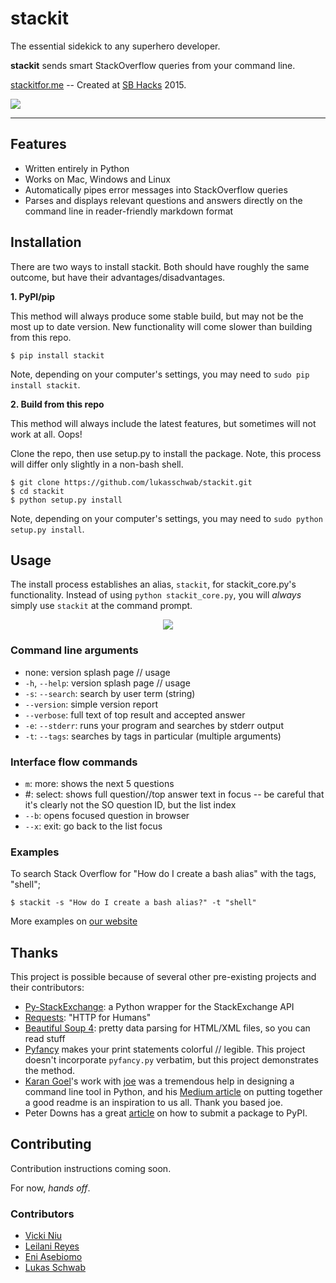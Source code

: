# stackit

<p align="center">

The essential sidekick to any superhero developer. <br />

<b>stackit</b> sends smart StackOverflow queries from your command line. <br />

<a href="http://stackitfor.me">stackitfor.me</a> -- Created at <a href="http://ucsbhacks.com">SB Hacks</a> 2015. <br />

<img src="http://i.giphy.com/3xz2BtvxJvZQb7Pyes.gif">
</p>

***

## Features

+ Written entirely in Python
+ Works on Mac, Windows and Linux
+ Automatically pipes error messages into StackOverflow queries
+ Parses and displays relevant questions and answers directly on the command line in reader-friendly markdown format

## Installation

There are two ways to install stackit. Both should have roughly the same outcome, but have their advantages/disadvantages.

**1. PyPI/pip**

This method will always produce some stable build, but may not be the most up to date version. New functionality will come slower than building from this repo.

    $ pip install stackit

Note, depending on your computer's settings, you may need to `sudo pip install stackit`.

**2. Build from this repo**

This method will always include the latest features, but sometimes will not work at all. Oops!

Clone the repo, then use setup.py to install the package. Note, this process will differ only slightly in a non-bash shell.

    $ git clone https://github.com/lukasschwab/stackit.git
    $ cd stackit
    $ python setup.py install

Note, depending on your computer's settings, you may need to `sudo python setup.py install`.

## Usage

The install process establishes an alias, `stackit`, for stackit_core.py's functionality. Instead of using `python stackit_core.py`, you will *always* simply use `stackit` at the command prompt.

<p align="center"><img src="http://i.giphy.com/3rgXBA2qoAawH6bAjK.gif"></p>

### Command line arguments
+ none: version splash page // usage
+ `-h`, `--help`: version splash page // usage
+ `-s`: `--search`: search by user term (string)
+ `--version`: simple version report
+ `--verbose`: full text of top result and accepted answer
+ `-e`: `--stderr`: runs your program and searches by stderr output
+ `-t`: `--tags`: searches by tags in particular (multiple arguments)

### Interface flow commands
+ `m`: more: shows the next 5 questions
+ #: select: shows full question//top answer text in focus -- be careful that it's clearly not the SO question ID, but the list index
+ `--b`: opens focused question in browser
+ `--x`: exit: go back to the list focus

### Examples
To search Stack Overflow for "How do I create a bash alias" with the tags, "shell";

    $ stackit -s "How do I create a bash alias?" -t "shell"
More examples on [our website](http://www.stackitfor.me)

## Thanks
This project is possible because of several other pre-existing projects and their contributors:

+ [Py-StackExchange](https://github.com/lucjon/Py-StackExchange): a Python wrapper for the StackExchange API
+ [Requests](https://github.com/kennethreitz/requests): "HTTP for Humans"
+ [Beautiful Soup 4](http://www.crummy.com/software/BeautifulSoup/bs4/doc/): pretty data parsing for HTML/XML files, so you can read stuff
+ [Pyfancy](https://github.com/ilovecode1/pyfancy) makes your print statements colorful // legible. This project doesn't incorporate `pyfancy.py` verbatim, but this project demonstrates the method.
+ [Karan Goel](https://github.com/karan)'s work with [joe](https://github.com/karan/joe) was a tremendous help in designing a command line tool in Python, and his [Medium article](https://medium.com/@karan/these-6-simple-changes-made-my-recent-side-project-go-viral-53fd6571c11c) on putting together a good readme is an inspiration to us all. Thank you based joe.
+ Peter Downs has a great [article](http://peterdowns.com/posts/first-time-with-pypi.html) on how to submit a package to PyPI.

## Contributing

Contribution instructions coming soon.

For now, *hands off*.

### Contributors
+ [Vicki Niu](https://github.com/vickiniu)
+ [Leilani Reyes](https://github.com/lanidelrey)
+ [Eni Asebiomo](https://github.com/eniasebiomo)
+ [Lukas Schwab](https://github.com/lukasschwab)
